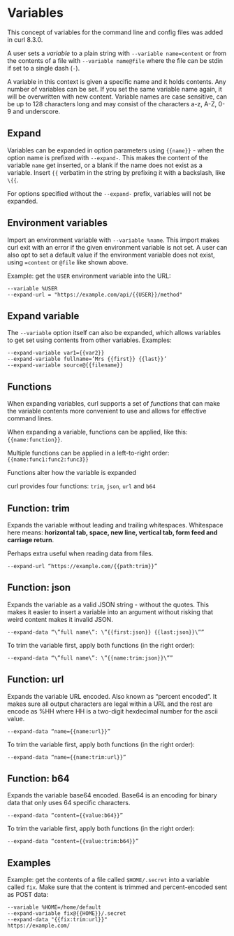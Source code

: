 # Variables

This concept of variables for the command line and config files was added in
curl 8.3.0.

A user sets a *variable* to a plain string with `--variable name=content` or
from the contents of a file with `--variable name@file` where the file can be
stdin if set to a single dash (`-`).

A variable in this context is given a specific name and it holds contents. Any
number of variables can be set. If you set the same variable name again, it
will be overwritten with new content. Variable names are case sensitive, can
be up to 128 characters long and may consist of the characters a-z, A-Z, 0-9
and underscore.

## Expand

Variables can be expanded in option parameters using `{{name}}` - when the
option name is prefixed with `--expand-`. This makes the content of the
variable `name` get inserted, or a blank if the name does not exist as a
variable. Insert `{{` verbatim in the string by prefixing it with a backslash,
like `\{{`.

For options specified without the `--expand-` prefix, variables will not be
expanded.

## Environment variables

Import an environment variable with `--variable %name`. This import makes curl
exit with an error if the given environment variable is not set. A user can
also opt to set a default value if the environment variable does not exist,
using `=content` or `@file` like shown above.

Example: get the `USER` environment variable into the URL:

    --variable %USER
    --expand-url = "https://example.com/api/{{USER}}/method"

## Expand variable

The `--variable` option itself can also be expanded, which allows variables to
get set using contents from other variables. Examples:

    --expand-variable var1={{var2}}
    --expand-variable fullname=’Mrs {{first}} {{last}}’
    --expand-variable source@{{filename}}

## Functions

When expanding variables, curl supports a set of *functions* that can make the
variable contents more convenient to use and allows for effective command
lines.

When expanding a variable, functions can be applied, like this:
`{{name:function}}`.

Multiple functions can be applied in a left-to-right order:
`{{name:func1:func2:func3}}`

Functions alter how the variable is expanded

curl provides four functions: `trim`, `json`, `url` and `b64`

## Function: trim

Expands the variable without leading and trailing whitespaces. Whitespace here
means: **horizontal tab, space, new line, vertical tab, form feed and carriage
return**.

Perhaps extra useful when reading data from files.

    --expand-url “https://example.com/{{path:trim}}”

## Function: json

Expands the variable as a valid JSON string - without the quotes. This makes
it easier to insert a variable into an argument without risking that weird
content makes it invalid JSON.

    --expand-data “\”full name\”: \”{{first:json}} {{last:json}}\””

To trim the variable first, apply both functions (in the right order):

    --expand-data “\”full name\”: \”{{name:trim:json}}\””

## Function: url

Expands the variable URL encoded. Also known as “percent encoded”. It makes
sure all output characters are legal within a URL and the rest are encode as
%HH where HH is a two-digit hexdecimal number for the ascii value.

    --expand-data “name={{name:url}}”

To trim the variable first, apply both functions (in the right order):

    --expand-data “name={{name:trim:url}}”

## Function: b64

Expands the variable base64 encoded. Base64 is an encoding for binary data
that only uses 64 specific characters.

    --expand-data “content={{value:b64}}”

To trim the variable first, apply both functions (in the right order):

    --expand-data “content={{value:trim:b64}}”

## Examples

Example: get the contents of a file called `$HOME/.secret` into a variable
called `fix`. Make sure that the content is trimmed and percent-encoded sent
as POST data:

    --variable %HOME=/home/default
    --expand-variable fix@{{HOME}}/.secret
    --expand-data "{{fix:trim:url}}"
    https://example.com/

